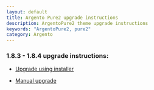 ```yaml
---
layout: default
title: Argento Pure2 upgrade instructions
description: ArgentoPure2 theme upgrade instructions
keywords: "ArgentoPure2, pure2"
category: Argento
---
```


### 1.8.3 - 1.8.4 upgrade instructions:

- [Upgrade using installer](/m1/argento/pure2/upgrade-instructions/1.8.3-1.8.4-installer-upgrade)

- [Manual upgrade](/m1/argento/pure2/upgrade-instructions/1.8.3-1.8.4-manual-upgrade)
